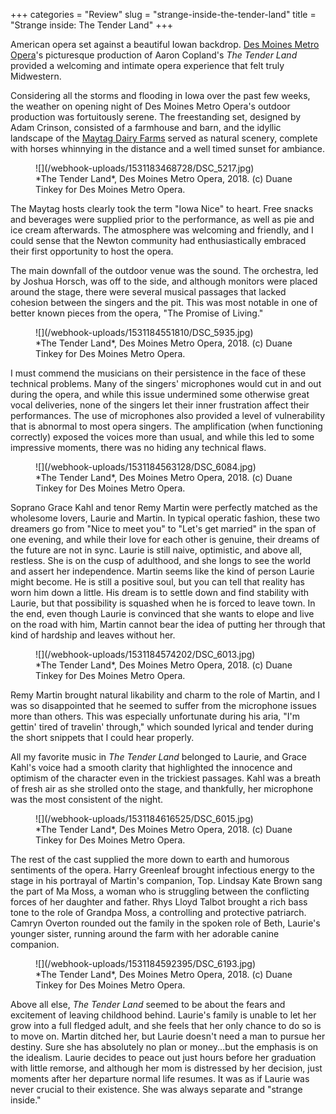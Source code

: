 +++
categories = "Review"
slug = "strange-inside-the-tender-land"
title = "Strange inside: The Tender Land"
+++

American opera set against a beautiful Iowan backdrop. [Des Moines Metro Opera](/scene/companies/des-moines-metro-opera/)'s picturesque production of Aaron Copland's *The Tender Land* provided a welcoming and intimate opera experience that felt truly Midwestern.

Considering all the storms and flooding in Iowa over the past few weeks, the weather on opening night of Des Moines Metro Opera's outdoor production was fortuitously serene. The freestanding set, designed by Adam Crinson, consisted of a farmhouse and barn, and the idyllic landscape of the [Maytag Dairy Farms](http://www.maytagdairyfarms.com/) served as natural scenery, complete with horses whinnying in the distance and a well timed sunset for ambiance.

<figure data-type="image">
![](/webhook-uploads/1531183468728/DSC_5217.jpg)
<figcaption>*The Tender Land*, Des Moines Metro Opera, 2018. (c) Duane Tinkey for Des Moines Metro Opera.</figcaption>
</figure>

The Maytag hosts clearly took the term "Iowa Nice" to heart. Free snacks and beverages were supplied prior to the performance, as well as pie and ice cream afterwards. The atmosphere was welcoming and friendly, and I could sense that the Newton community had enthusiastically embraced their first opportunity to host the opera.

The main downfall of the outdoor venue was the sound. The orchestra, led by Joshua Horsch, was off to the side, and although monitors were placed around the stage, there were several musical passages that lacked cohesion between the singers and the pit. This was most notable in one of better known pieces from the opera, "The Promise of Living."

<figure data-type="image">
![](/webhook-uploads/1531184551810/DSC_5935.jpg)
<figcaption>*The Tender Land*, Des Moines Metro Opera, 2018. (c) Duane Tinkey for Des Moines Metro Opera.</figcaption>
</figure>

I must commend the musicians on their persistence in the face of these technical problems. Many of the singers' microphones would cut in and out during the opera, and while this issue undermined some otherwise great vocal deliveries, none of the singers let their inner frustration affect their performances. The use of microphones also provided a level of vulnerability that is abnormal to most opera singers. The amplification (when functioning correctly) exposed the voices more than usual, and while this led to some impressive moments, there was no hiding any technical flaws.

<figure data-type="image">
![](/webhook-uploads/1531184563128/DSC_6084.jpg)
<figcaption>*The Tender Land*, Des Moines Metro Opera, 2018. (c) Duane Tinkey for Des Moines Metro Opera.</figcaption>
</figure>

Soprano Grace Kahl and tenor Remy Martin were perfectly matched as the wholesome lovers, Laurie and Martin. In typical operatic fashion, these two dreamers go from "Nice to meet you" to "Let's get married" in the span of one evening, and while their love for each other is genuine, their dreams of the future are not in sync. Laurie is still naive, optimistic, and above all, restless. She is on the cusp of adulthood, and she longs to see the world and assert her independence. Martin seems like the kind of person Laurie might become. He is still a positive soul, but you can tell that reality has worn him down a little. His dream is to settle down and find stability with Laurie, but that possibility is squashed when he is forced to leave town. In the end, even though Laurie is convinced that she wants to elope and live on the road with him, Martin cannot bear the idea of putting her through that kind of hardship and leaves without her.

<figure data-type="image">
![](/webhook-uploads/1531184574202/DSC_6013.jpg)
<figcaption>*The Tender Land*, Des Moines Metro Opera, 2018. (c) Duane Tinkey for Des Moines Metro Opera.</figcaption>
</figure>

Remy Martin brought natural likability and charm to the role of Martin, and I was so disappointed that he seemed to suffer from the microphone issues more than others. This was especially unfortunate during his aria, "I'm gettin' tired of travelin' through," which sounded lyrical and tender during the short snippets that I could hear properly.

All my favorite music in *The Tender Land* belonged to Laurie, and Grace Kahl's voice had a smooth clarity that highlighted the innocence and optimism of the character even in the trickiest passages. Kahl was a breath of fresh air as she strolled onto the stage, and thankfully, her microphone was the most consistent of the night.

<figure data-type="image">
![](/webhook-uploads/1531184616525/DSC_6015.jpg)
<figcaption>*The Tender Land*, Des Moines Metro Opera, 2018. (c) Duane Tinkey for Des Moines Metro Opera.</figcaption>
</figure>

The rest of the cast supplied the more down to earth and humorous sentiments of the opera. Harry Greenleaf brought infectious energy to the stage in his portrayal of Martin's companion, Top. Lindsay Kate Brown sang the part of Ma Moss, a woman who is struggling between the conflicting forces of her daughter and father. Rhys Lloyd Talbot brought a rich bass tone to the role of Grandpa Moss, a controlling and protective patriarch. Camryn Overton rounded out the family in the spoken role of Beth, Laurie's younger sister, running around the farm with her adorable canine companion.

<figure data-type="image">
![](/webhook-uploads/1531184592395/DSC_6193.jpg)
<figcaption>*The Tender Land*, Des Moines Metro Opera, 2018. (c) Duane Tinkey for Des Moines Metro Opera.</figcaption>
</figure>

Above all else, *The Tender Land* seemed to be about the fears and excitement of leaving childhood behind. Laurie's family is unable to let her grow into a full fledged adult, and she feels that her only chance to do so is to move on. Martin ditched her, but Laurie doesn't need a man to pursue her destiny. Sure she has absolutely no plan or money...but the emphasis is on the idealism. Laurie decides to peace out just hours before her graduation with little remorse, and although her mom is distressed by her decision, just moments after her departure normal life resumes. It was as if Laurie was never crucial to their existence. She was always separate and "strange inside."
